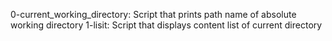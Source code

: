 0-current_working_directory: Script that prints path name of absolute working directory
1-lisit: Script that displays content list of current directory

